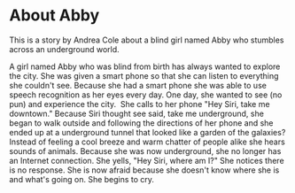 # About Abby

This is a story by Andrea Cole about a blind girl named Abby who stumbles across an underground world.

A girl named Abby who was blind from birth has always wanted to explore the city. She was given a smart phone so that she can listen to everything she couldn't see. Because she had a smart phone she was able to use speech recognition as her eyes every day. One day, she wanted to see (no pun) and experience the city.  She calls to her phone "Hey Siri, take me downtown." Because Siri thought see said, take me underground, she began to walk outside and following the directions of her phone and she ended up at a underground tunnel that looked like a garden of the galaxies? Instead of feeling a cool breeze and warm chatter of people alike she hears sounds of animals. Because she was now underground, she no longer has an Internet connection. She yells, "Hey Siri, where am I?" She notices there is no response. She is now afraid because she doesn't know where she is and what's going on. She begins to cry.
